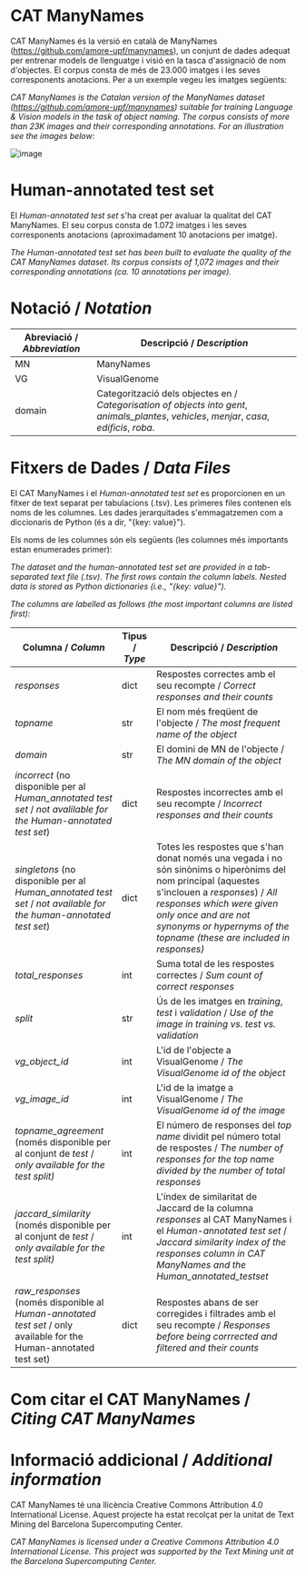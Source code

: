 # CAT ManyNames

CAT ManyNames és la versió en català de ManyNames (https://github.com/amore-upf/manynames), un conjunt de dades adequat per entrenar models de llenguatge i visió en la tasca d'assignació de nom d'objectes. El corpus consta de més de 23.000 imatges i les seves corresponents anotacions. Per a un exemple vegeu les imatges següents:

*CAT ManyNames is the Catalan version of the ManyNames dataset (https://github.com/amore-upf/manynames) suitable for training Language & Vision models in the task of object naming. The corpus consists of more than 23K images and their corresponding annotations. For an illustration see the images below:*


![image](https://user-images.githubusercontent.com/96442172/175773208-d5be113e-e348-45b8-995a-173ccf9a2341.png)

# Human-annotated test set

El *Human-annotated test set* s'ha creat per avaluar la qualitat del CAT ManyNames. El seu corpus consta de 1.072 imatges i les seves corresponents anotacions (aproximadament 10 anotacions per imatge).

*The Human-annotated test set has been built to evaluate the quality of the CAT ManyNames dataset. Its corpus consists of 1,072 images and their corresponding annotations (ca. 10 annotations per image).*

# Notació / *Notation*


| Abreviació / *Abbreviation* | Descripció / *Description* |
| --- | --- |
|MN	           |ManyNames    |
|VG	           |VisualGenome |
|domain	       | Categorització dels objectes en / *Categorisation of objects into* *gent*, *animals_plantes*, *vehicles*, *menjar*, *casa*, *edificis*, *roba*.


# Fitxers de Dades / *Data Files*

El CAT ManyNames i el *Human-annotated test set* es proporcionen en un fitxer de text separat per tabulacions (.tsv). Les primeres files contenen els noms de les columnes. Les dades jerarquitades s'emmagatzemen com a diccionaris de Python (és a dir, "{key: value}").

Els noms de les columnes són els següents (les columnes més importants estan enumerades primer):

*The dataset and the human-annotated test set are provided in a tab-separated text file (.tsv). The first rows contain the column labels. Nested data is stored as Python dictionaries (i.e., "{key: value}").*

*The columns are labelled as follows (the most important columns are listed first):*

|Columna / *Column*             |Tipus / *Type*	 |Descripció / *Description* |
| --- | --- | --- |
|*responses* |	dict |	Respostes correctes amb el seu recompte / *Correct responses and their counts* |
|*topname*            |	str  |	El nom més freqüent de l'objecte / *The most frequent name of the object* |
|*domain*             | str  |	El domini de MN de l'objecte / *The MN domain of the object* |
|*incorrect* (no disponible per al *Human_annotated test set* / *not avalilable for the Human-annotated test set*)   |	dict |	Respostes incorrectes amb el seu recompte / *Incorrect responses and their counts* |
|*singletons* (no disponible per al *Human_annotated test set* / *not available for the human-annotated test set*)        | dict |	Totes les respostes que s'han donat només una vegada i no són sinònims o hiperònims del nom principal (aquestes s'inclouen a *responses*) / *All responses which were given only once and are not synonyms or hypernyms of the topname (these are included in responses)* |
|*total_responses*    |	int  | Suma total de les respostes correctes / *Sum count of correct responses* |
|*split*              |	str  |	Ús de les imatges en *training*, *test* i *validation* / *Use of the image in training vs. test vs. validation* |
|*vg_object_id*       |	int  |	L'id de l'objecte a VisualGenome / *The VisualGenome id of the object* |
|*vg_image_id*        |	int  |	L'id de la imatge a VisualGenome / *The VisualGenome id of the image* |
|*topname_agreement* (només disponible per al conjunt de *test* / *only available for the test split)* | int  |	El número de responses del *top name* dividit pel número total de respostes / *The number of responses for the top name divided by the number of total responses* |
|*jaccard_similarity* (només disponible per al conjunt de *test* / *only available for the test split)*| int  | L'índex de similaritat de Jaccard de la columna *responses* al CAT ManyNames i el *Human-annotated test set* / *Jaccard similarity index of the responses column in CAT ManyNames and the Human_annotated_testset* |
|*raw_responses* (només disponible al *Human-annotated test set* / only available for the Human-annotated test set)| dict | Respostes abans de ser corregides i filtrades amb el seu recompte / *Responses before being corrrected and filtered and their counts* |

# Com citar el CAT ManyNames / *Citing CAT ManyNames*

# Informació addicional / *Additional information*

CAT ManyNames té una llicència Creative Commons Attribution 4.0 International License.
Aquest projecte ha estat recolçat per la unitat de Text Mining del Barcelona Supercomputing Center.

*CAT ManyNames is licensed under a Creative Commons Attribution 4.0 International License. 
This project was supported by the Text Mining unit at the Barcelona Supercomputing Center.*
